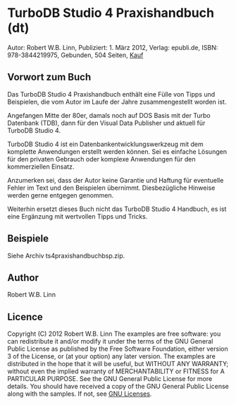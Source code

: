 # TurboDB Studio 4 Praxishandbuch (dt) 
Autor: Robert W.B. Linn, Publiziert: 1. März 2012, Verlag: epubli.de, ISBN: 978-3844219975, Gebunden, 504 Seiten, [Kauf](https://www.amazon.de/TurboDB-Studio-Praxishandbuch-Robert-Linn/dp/3844219978)

## Vorwort zum Buch
Das TurboDB Studio 4 Praxishandbuch enthält eine Fülle von Tipps und Beispielen, die vom Autor im Laufe der Jahre zusammengestellt worden ist.

Angefangen Mitte der 80er, damals noch auf DOS Basis mit der Turbo Datenbank (TDB), dann für den Visual Data Publisher und aktuell für TurboDB Studio 4.

TurboDB Studio 4 ist ein Datenbankentwicklungswerkzeug mit dem komplette Anwendungen erstellt werden können. Sei es einfache Lösungen für den privaten Gebrauch oder komplexe Anwendungen für den kommerziellen Einsatz.

Anzumerken sei, dass der Autor keine Garantie und Haftung für eventuelle Fehler im Text und den Beispielen übernimmt. Diesbezügliche Hinweise werden gerne entgegen genommen.

Weiterhin ersetzt dieses Buch nicht das TurboDB Studio 4 Handbuch, es ist eine Ergänzung mit wertvollen Tipps und Tricks.

## Beispiele
Siehe Archiv ts4praxishandbuchbsp.zip.

## Author
Robert W.B. Linn

## Licence
Copyright (C) 2012  Robert W.B. Linn
The examples are free software: you can redistribute it and/or modify it under the terms of the GNU General Public License as published by the Free Software Foundation, either version 3 of the License, or (at your option) any later version.
The examples are distributed in the hope that it will be useful, but WITHOUT ANY WARRANTY; without even the implied warranty of
MERCHANTABILITY or FITNESS for A PARTICULAR PURPOSE.  See the GNU General Public License for more details.
You should have received a copy of the GNU General Public License along with the samples.
If not, see [GNU Licenses](http://www.gnu.org/licenses/).
